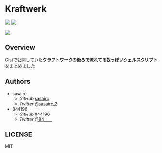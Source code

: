 # Kraftwerk
[![](http://img.shields.io/github/issues/844196/kraftwerk.svg?style=flat)](https://github.com/844196/kraftwerk/issues)
[![](http://img.shields.io/badge/license-MIT-red.svg?style=flat)](LICENSE)

![](http://33.media.tumblr.com/e491012ad04d5fc14e2d3e07d46e3fd8/tumblr_nfvaktElHc1s7qf9xo1_1280.gif)

## Overview
Gistで公開していた**クラフトワークの後ろで流れてる奴っぽいシェルスクリプト**をまとめました

## Authors
- sasairc
    - *GitHub* [sasairc](https://github.com/sasairc)
    - *Twitter* [@sasairc_2](https://twitter.com/sasairc_2)
- 844196
    - *GitHub* [844196](https://github.com/844196)
    - *Twitter* [@84____](https://twitter.com/84____)

## LICENSE
MIT
